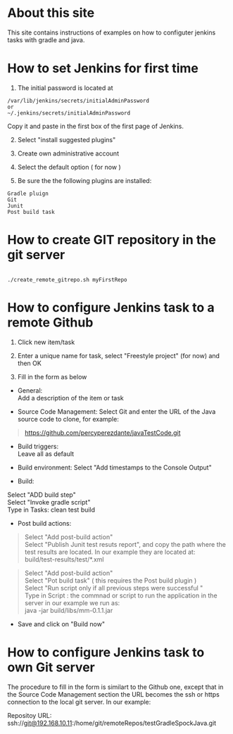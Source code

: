 
# About this site

This site contains instructions of examples on how to configuter jenkins tasks with gradle and java. 

# How to set Jenkins for first time

1. The initial password is located at

```console
/var/lib/jenkins/secrets/initialAdminPassword
or
~/.jenkins/secrets/initialAdminPassword
```
Copy it and paste in the first box of the first page of Jenkins.

2. Select "install suggested plugins"

3. Create own administrative account

3. Select the default option ( for now )

4. Be sure the the following plugins are installed:
```console
Gradle pluign
Git
Junit
Post build task
```
# How to create GIT repository in the git server

```console

./create_remote_gitrepo.sh myFirstRepo

```

# How to configure Jenkins task to a remote Github

1. Click new item/task

2. Enter a unique name for task, select "Freestyle project" (for now) and then OK

3. Fill in the form as below

- General:     
Add a description of the item or task

- Source Code Management: 
Select Git and enter the URL of the Java source code to clone, for example:
> https://github.com/percyperezdante/javaTestCode.git

- Build triggers:  
Leave all as default

- Build environment:
Select "Add timestamps to the Console Output"

- Build:

Select "ADD build step"\
Select "Invoke gradle script"\
Type in Tasks:  clean test build

- Post build actions:

>Select "Add post-build action"\
Select "Publish Junit test resuts report", and copy the path where 
the test results are located. In our example they are located at:\
build/test-results/test/*.xml


>Select "Add post-build action"\
Select "Pot build task" ( this requires the Post build plugin )\
Select "Run script only if all previous steps were successful	"\
Type in Script : the commnad or script to run the application in the server
in our example we run as:\
java -jar build/libs/mm-0.1.1.jar


- Save and click on "Build now" 

# How to configure Jenkins task to own Git server

The procedure to fill in the form  is similart to the Github one, except that
in the Source Code Management section the URL becomes the ssh or https connection
to the local git server. In our example:


Repositoy URL:\
ssh://git@192.168.10.11:/home/git/remoteRepos/testGradleSpockJava.git
